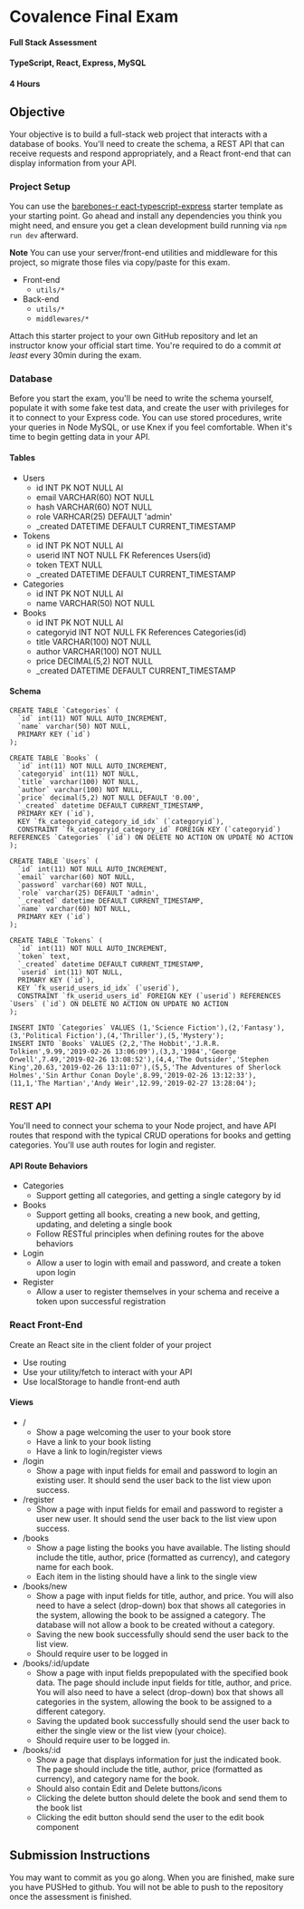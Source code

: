 # Covalence Final Exam
#### Full Stack Assessment
#### TypeScript, React, Express, MySQL
#### 4 Hours

## Objective
Your objective is to build a full-stack web project that interacts with a database of books.  You'll need to create the schema, a REST API that can receive requests and respond appropriately, and a React front-end that can display information from your API.

### Project Setup
You can use the [barebones-r        eact-typescript-express](https://github.com/covalence-io/barebones-react-typescript-express) starter template as your starting point.  Go ahead and install any dependencies you think you might need, and ensure you get a clean development build running via `npm run dev` afterward.

**Note** You can use your server/front-end utilities and middleware for this project, so migrate those files via copy/paste for this exam.
 - Front-end
	 - `utils/*`
- Back-end
	- `utils/*`
	- `middlewares/*`

Attach this starter project to your own GitHub repository and let an instructor know your official start time.  You're required to do a commit *at least* every 30min during the exam.

### Database
Before you start the exam, you'll be need to write the schema yourself, populate it with some fake test data, and create the user with privileges for it to connect to your Express code.  You can use stored procedures, write your queries in Node MySQL, or use Knex if you feel comfortable. When it's time to begin getting data in your API.

#### Tables
* Users
	* id INT PK NOT NULL AI
	* email VARCHAR(60) NOT NULL
	* hash VARCHAR(60) NOT NULL
	* role VARHCAR(25) DEFAULT 'admin'
	* _created DATETIME DEFAULT CURRENT_TIMESTAMP
* Tokens
	* id INT PK NOT NULL AI
	* userid INT NOT NULL FK References Users(id)
	* token TEXT NULL
	* _created DATETIME DEFAULT CURRENT_TIMESTAMP
* Categories
	* id INT PK NOT NULL AI
	* name VARCHAR(50) NOT NULL
* Books
	* id INT PK NOT NULL AI
	* categoryid INT NOT NULL FK References Categories(id)
	* title VARCHAR(100) NOT NULL
	* author VARCHAR(100) NOT NULL
	* price DECIMAL(5,2) NOT NULL
	* _created DATETIME DEFAULT CURRENT_TIMESTAMP

#### Schema
```
CREATE TABLE `Categories` (
  `id` int(11) NOT NULL AUTO_INCREMENT,
  `name` varchar(50) NOT NULL,
  PRIMARY KEY (`id`)
);

CREATE TABLE `Books` (
  `id` int(11) NOT NULL AUTO_INCREMENT,
  `categoryid` int(11) NOT NULL,
  `title` varchar(100) NOT NULL,
  `author` varchar(100) NOT NULL,
  `price` decimal(5,2) NOT NULL DEFAULT '0.00',
  `_created` datetime DEFAULT CURRENT_TIMESTAMP,
  PRIMARY KEY (`id`),
  KEY `fk_categoryid_category_id_idx` (`categoryid`),
  CONSTRAINT `fk_categoryid_category_id` FOREIGN KEY (`categoryid`) REFERENCES `Categories` (`id`) ON DELETE NO ACTION ON UPDATE NO ACTION
);

CREATE TABLE `Users` (
  `id` int(11) NOT NULL AUTO_INCREMENT,
  `email` varchar(60) NOT NULL,
  `password` varchar(60) NOT NULL,
  `role` varchar(25) DEFAULT 'admin',
  `_created` datetime DEFAULT CURRENT_TIMESTAMP,
  `name` varchar(60) NOT NULL,
  PRIMARY KEY (`id`)
);

CREATE TABLE `Tokens` (
  `id` int(11) NOT NULL AUTO_INCREMENT,
  `token` text,
  `_created` datetime DEFAULT CURRENT_TIMESTAMP,
  `userid` int(11) NOT NULL,
  PRIMARY KEY (`id`),
  KEY `fk_userid_users_id_idx` (`userid`),
  CONSTRAINT `fk_userid_users_id` FOREIGN KEY (`userid`) REFERENCES `Users` (`id`) ON DELETE NO ACTION ON UPDATE NO ACTION
);

INSERT INTO `Categories` VALUES (1,'Science Fiction'),(2,'Fantasy'),(3,'Political Fiction'),(4,'Thriller'),(5,'Mystery');
INSERT INTO `Books` VALUES (2,2,'The Hobbit','J.R.R. Tolkien',9.99,'2019-02-26 13:06:09'),(3,3,'1984','George Orwell',7.49,'2019-02-26 13:08:52'),(4,4,'The Outsider','Stephen King',20.63,'2019-02-26 13:11:07'),(5,5,'The Adventures of Sherlock Holmes','Sin Arthur Conan Doyle',8.99,'2019-02-26 13:12:33'),(11,1,'The Martian','Andy Weir',12.99,'2019-02-27 13:28:04');
```

### REST API
You'll need to connect your schema to your Node project, and have API routes that respond with the typical CRUD operations for books and getting categories.  You'll use auth routes for login and register.

#### API Route Behaviors

* Categories
	* Support getting all categories, and getting a single category by id
* Books
	* Support getting all books, creating a new book, and getting, updating, and deleting a single book
	* Follow RESTful principles when defining routes for the above behaviors
* Login
	* Allow a user to login with email and password, and create a token upon login
* Register
	* Allow a user to register themselves in your schema and receive a token upon successful registration

### React Front-End

Create an React site in the client folder of your project
* Use routing
* Use your utility/fetch to interact with your API
* Use localStorage to handle front-end auth

#### Views
* /
	* Show a page welcoming the user to your book store
	* Have a link to your book listing
	* Have a link to login/register views
* /login
	* Show a page with input fields for email and password to login an existing user.  It should send the user back to the list view upon success.
* /register
	* Show a page with input fields for email and password to register a user new user.  It should send the user back to the list view upon success. 
* /books
	* Show a page listing the books you have available. The listing should include the title, author, price (formatted as currency), and category name for each book.
	* Each item in the listing should have a link to the single view
* /books/new
	* Show a page with input fields for title, author, and price. You will also need to have a select (drop-down) box that shows all categories in the system, allowing the book to be assigned a category. The database will not allow a book to be created without a category.
	* Saving the new book successfully should send the user back to the list view.
	* Should require user to be logged in
* /books/:id/update
	* Show a page with input fields prepopulated with the specified book data. The page should include input fields for title, author, and price. You will also need to have a select (drop-down) box that shows all categories in the system, allowing the book to be assigned to a different category.
	* Saving the updated book successfully should send the user back to either the single view or the list view (your choice).
	* Should require user to be logged in.
* /books/:id
	* Show a page that displays information for just the indicated book. The page should include the title, author, price (formatted as currency), and category name for the book.
	* Should also contain Edit and Delete buttons/icons
	* Clicking the delete button should delete the book and send them to the book list
	* Clicking the edit button should send the user to the edit book component

## Submission Instructions
You may want to commit as you go along. When you are finished, make sure you have PUSHed to github. You will not be able to push to the repository once the assessment is finished. 